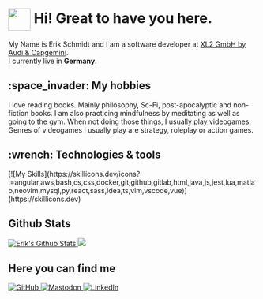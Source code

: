 <h1> <img align="center" src="https://meritt-gifs.s3-us-west-1.amazonaws.com/nerd-life/bulba-dance.gif" width="45" /> Hi! Great to have you here. </h1>

<!-- Zitat hinzufügen! -->

<p> My Name is Erik Schmidt and I am a software developer at <a href="https://xl2.de">XL2 GmbH by Audi & Capgemini</a>. </br> I currently live in <b>Germany</b>.</p>

<h2> :space_invader: My hobbies</h2>
<p> I love reading books. Mainly philosophy, Sc-Fi, post-apocalyptic and non-fiction books. I am also practicing mindfulness by meditating as well as going to the gym. When not doing those things, I usually play videogames. Genres of videogames I usually play are strategy, roleplay or action games. </p>

<h2> :wrench: Technologies & tools</h2>
[![My Skills](https://skillicons.dev/icons?i=angular,aws,bash,cs,css,docker,git,github,gitlab,html,java,js,jest,lua,matlab,neovim,mysql,py,react,sass,idea,ts,vim,vscode,vue)](https://skillicons.dev)

<h2> Github Stats </h2>
<a href="https://github.com/erik-schmidt/erik-schmidt">
<img src="https://github-readme-stats.vercel.app/api/?username=erik-schmidt&count_private=true" alt="Erik's Github Stats">
</a>
<a href="https://github.com/erik-schmidt/erik-schmidt">
<img src="https://github-readme-stats.vercel.app/api/top-langs/?username=erik-schmidt&layout=compact">
</a>

<h2> Here you can find me</h2>
<a href="https://github.com/erik-schmidt">
<img alt="GitHub" src="https://img.shields.io/badge/-GitHub-181717?style=for-the-badge&logo=github&logoColor=white">
</a>
<a rel="me" href="https://mastodon.social/@erikschmidt">
<img alt="Mastodon" src="https://img.shields.io/badge/-Mastodon-563acc?style=for-the-badge&logo=mastodon&logoColor=white">
</a>
<a href="https://www.linkedin.com/in/erik-schmidt-/">
<img alt="LinkedIn" src="https://img.shields.io/badge/LinkedIn-0077B5?style=for-the-badge&logo=linkedin&logoColor=white">
</a>
